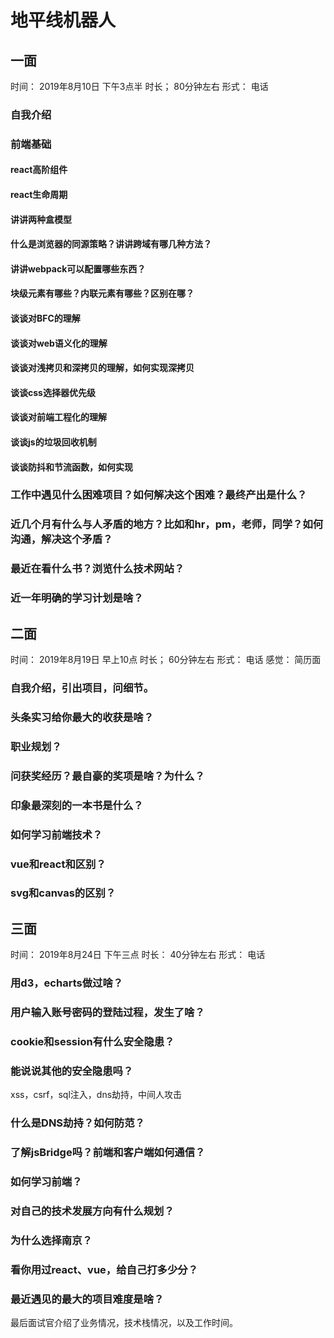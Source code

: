 # 地平线机器人

## 一面
时间： 2019年8月10日 下午3点半
时长； 80分钟左右
形式： 电话

### 自我介绍

### 前端基础

#### react高阶组件
#### react生命周期
#### 讲讲两种盒模型
#### 什么是浏览器的同源策略？讲讲跨域有哪几种方法？
#### 讲讲webpack可以配置哪些东西？
#### 块级元素有哪些？内联元素有哪些？区别在哪？
#### 谈谈对BFC的理解
#### 谈谈对web语义化的理解
#### 谈谈对浅拷贝和深拷贝的理解，如何实现深拷贝
#### 谈谈css选择器优先级
#### 谈谈对前端工程化的理解
#### 谈谈js的垃圾回收机制
#### 谈谈防抖和节流函数，如何实现

### 工作中遇见什么困难项目？如何解决这个困难？最终产出是什么？

### 近几个月有什么与人矛盾的地方？比如和hr，pm，老师，同学？如何沟通，解决这个矛盾？

### 最近在看什么书？浏览什么技术网站？

### 近一年明确的学习计划是啥？


## 二面
时间： 2019年8月19日 早上10点
时长； 60分钟左右
形式： 电话
感觉： 简历面

### 自我介绍，引出项目，问细节。
### 头条实习给你最大的收获是啥？
### 职业规划？
### 问获奖经历？最自豪的奖项是啥？为什么？
### 印象最深刻的一本书是什么？
### 如何学习前端技术？
### vue和react和区别？
### svg和canvas的区别？


## 三面
时间： 2019年8月24日 下午三点
时长： 40分钟左右
形式： 电话


### 用d3，echarts做过啥？
### 用户输入账号密码的登陆过程，发生了啥？
### cookie和session有什么安全隐患？
### 能说说其他的安全隐患吗？
xss，csrf，sql注入，dns劫持，中间人攻击
### 什么是DNS劫持？如何防范？
### 了解jsBridge吗？前端和客户端如何通信？
### 如何学习前端？
### 对自己的技术发展方向有什么规划？
### 为什么选择南京？
### 看你用过react、vue，给自己打多少分？
### 最近遇见的最大的项目难度是啥？

最后面试官介绍了业务情况，技术栈情况，以及工作时间。